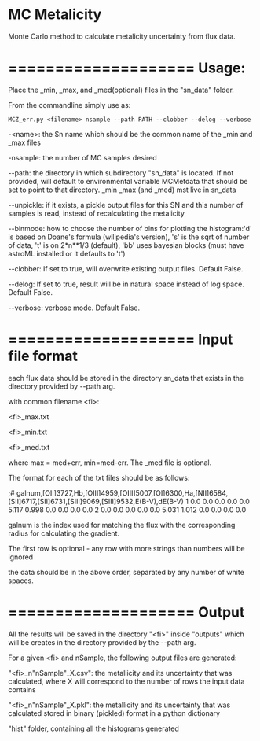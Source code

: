 MC Metalicity
====================

Monte Carlo method to calculate metalicity uncertainty from flux data.

====================
Usage:
====================
Place the _min, _max, and _med(optional) files in the "sn_data" folder.


From the commandline simply use as:
```
MCZ_err.py <filename> nsample --path PATH --clobber --delog --verbose
```
-\<name\>: the Sn name which should be the common name of the _min and _max files

-nsample: the number of MC samples desired

--path: the directory in which subdirectory "sn_data" is located. If not provided, will default to environmental variable MCMetdata that should be set to point to that directory. _min _max (and _med) mst live in sn_data

--unpickle: if it exists, a pickle output files for this SN and this number of samples is read, instead of recalculating the metalicity

--binmode: how to choose the number of bins for plotting the histogram:'d' is based on Doane's formula (wilipedia's version), 's' is the sqrt of number of data, 't' is on 2*n**1/3 (default), 'bb' uses bayesian blocks (must have astroML installed or it defaults to 't')

--clobber: If set to true, will overwrite existing output files. Default False.

--delog: If set to true, result will be in natural space instead of log space. Default False.

--verbose: verbose mode. Default False.


====================
Input file format
====================
each flux data should be stored in the directory sn_data that exists in the directory provided by --path arg. 

with common filename \<fi\>:

\<fi\>_max.txt

\<fi\>_min.txt

\<fi\>_med.txt 


where max = med+err, min=med-err. The _med file is optional.

The format for each of the txt files should be as follows:


;# galnum,[OII]3727,Hb,[OIII]4959,[OIII]5007,[OI]6300,Ha,[NII]6584,[SII]6717,[SII]6731,[SIII]9069,[SIII]9532,E(B-V),dE(B-V)
       1     0.0     0.0     0.0     0.0     0.0   5.117   0.998     0.0     0.0     0.0     0.0
       2     0.0     0.0     0.0     0.0     0.0   5.031   1.012     0.0     0.0     0.0     0.0
       
       
galnum is the index used for matching the flux with the corresponding radius for calculating the gradient.

The first row is optional - any row with more strings than numbers will be ignored

the data should be in the above order, separated by any number of white spaces.


====================
Output
====================
All the results will be saved in the directory "\<fi\>" inside "outputs" which will be creates in the directory provided by the --path arg.

For a given \<fi\> and nSample, the following output files are generated:

"\<fi\>_n"nSample"_X.csv": the metallicity and its uncertainty that was calculated, where X will correspond to the number of rows the input data contains

"\<fi\>_n"nSample"_X.pkl": the metallicity and its uncertainty that was calculated stored in binary (pickled) format in a python dictionary

"hist" folder, containing all the histograms generated


 
